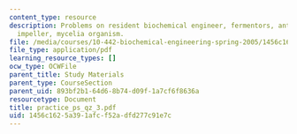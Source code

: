 ```yaml
---
content_type: resource
description: Problems on resident biochemical engineer, fermentors, antibiotic formation,
  impeller, mycelia organism.
file: /media/courses/10-442-biochemical-engineering-spring-2005/1456c1625a391afcf52adfd277c91e7c_practice_ps_qz_3.pdf
file_type: application/pdf
learning_resource_types: []
ocw_type: OCWFile
parent_title: Study Materials
parent_type: CourseSection
parent_uid: 893bf2b1-64d6-8b74-d09f-1a7cf6f8636a
resourcetype: Document
title: practice_ps_qz_3.pdf
uid: 1456c162-5a39-1afc-f52a-dfd277c91e7c
---
```

